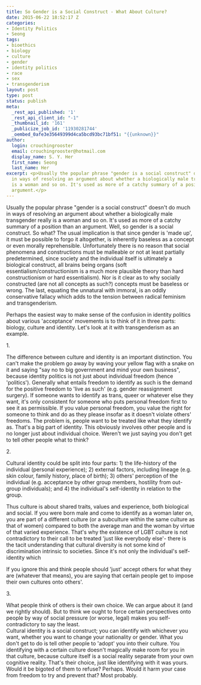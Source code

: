 ```yaml
---
title: So Gender is a Social Construct - What About Culture?
date: 2015-06-22 18:52:17 Z
categories:
- Identity Politics
- Seong
tags:
- bioethics
- biology
- culture
- gender
- identity politics
- race
- sex
- transgenderism
layout: post
type: post
status: publish
meta:
  _rest_api_published: '1'
  _rest_api_client_id: "-1"
  _thumbnail_id: '161'
  _publicize_job_id: '11930281744'
  _oembed_0afe3e35649399d4ca5bcd93bc71bf51: "{{unknown}}"
author:
  login: crouchingrooster
  email: crouchingrooster@hotmail.com
  display_name: S. Y. Her
  first_name: Seong
  last_name: Her
excerpt: <p>Usually the popular phrase "gender is a social construct" doesn't do much
  in ways of resolving an argument about whether a biologically male transgender really
  is a woman and so on. It's used as more of a catchy summary of a position than an
  argument.</p>
---
```


<p>Usually the popular phrase "gender is a social construct" doesn't do much in ways of resolving an argument about whether a biologically male transgender really is a woman and so on. It's used as more of a catchy summary of a position than an argument. Well, so gender is a social construct. So what? The usual implication is that since gender is 'made up', it must be possible to forgo it altogether, is inherently baseless as a concept or even morally reprehensible. Unfortunately there is no reason that social phenomena and constructions must be malleable or not at least partially predetermined, since society and the individual itself is ultimately a biological construct, all brains being organs (soft essentialism/constructionism is a much more plausible theory than hard constructionism or hard essentialism). Nor is it clear as to why socially constructed (are not all concepts as such?) concepts must be baseless or wrong. The last, equating the unnatural with immoral, is an oddly conservative fallacy which adds to the tension between radical feminism and transgenderism.</p>
<p>Perhaps the easiest way to make sense of the confusion in identity politics about various 'acceptance' movements is to think of it in three parts: biology, culture and identity. Let's look at it with transgenderism as an example.</p>
<p>1.</p>
<p>The difference between culture and identity is an important distinction. You can't make the problem go away by waving your yellow flag with a snake on it and saying "say no to big government and mind your own business", because identity politics is not just about individual freedom (hence 'politics'). Generally what entails freedom to identify as such is the demand for the positive freedom to 'live as such' (e.g. gender reassignment surgery). If someone wants to identify as trans, queer or whatever else they want, it's only consistent for someone who puts personal freedom first to see it as permissible. If you value personal freedom, you value the right for someone to think and do as they please insofar as it doesn't violate others' freedoms. The problem is, people want to be treated like what they identify as. That's a big part of identity. This obviously involves other people and is no longer just about individual choice. Weren't we just saying you don't get to tell other people what to think?</p>
<p>2.</p>
<p>Cultural identity could be split into four parts: 1) the life-history of the individual (personal experience); 2) external factors, including lineage (e.g. skin colour, family history, place of birth); 3) others' perception of the individual (e.g. acceptance by other group members, hostility from out-group individuals); and 4) the individual's self-identity in relation to the group.</p>
<p>Thus culture is about shared traits, values and experience, both biological and social. If you were born male and come to identify as a woman later on, you are part of a different culture (or a subculture within the same culture as that of women) compared to both the average man and the woman by virtue of that varied experience. That's why the existence of LGBT culture is not contradictory to their call to be treated 'just like everybody else'- there is the tacit understanding that cultural diversity is not some kind of discrimination intrinsic to societies. Since it's not only the individual's self-identity which</p>
<p>If you ignore this and think people should 'just' accept others for what they are (whatever that means), you are saying that certain people get to impose their own cultures onto others'.</p>
<p>3.</p>
<p>What people think of others is their own choice. We can argue about it (and we rightly should). But to think we ought to force certain perspectives onto people by way of social pressure (or worse, legal) makes you self-contradictory to say the least.<br />
Cultural identity is a social construct; you can identify with whichever you want, whether you want to change your nationality or gender. What you don't get to do is tell other people to 'adopt' you into their culture. You identifying with a certain culture doesn't magically make room for you in that culture, because culture itself is a social reality separate from your own cognitive reality. That's their choice, just like identifying with it was yours. Would it be bigoted of them to refuse? Perhaps. Would it harm your case from freedom to try and prevent that? Most probably.</p>
